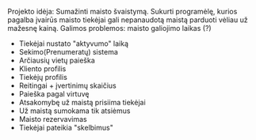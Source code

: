 Projekto idėja: Sumažinti maisto švaistymą.
Sukurti programėlę, kurios pagalba įvairūs maisto tiekėjai gali nepanaudotą maistą parduoti vėliau už mažesnę kainą.
Galimos problemos: maisto galiojimo laikas (?)

 - Tiekėjai nustato "aktyvumo" laiką
 - Sekimo(Prenumeratų) sistema
 - Arčiausių vietų paieška
 - Kliento profilis
 - Tiekėjų profilis
 - Reitingai + įvertinimų skaičius
 - Paieška pagal virtuvę
 - Atsakomybę už maistą prisiima tiekėjai
 - Už maistą sumokama tik atsiėmus
 - Maisto rezervavimas
 - Tiekėjai pateikia "skelbimus"
